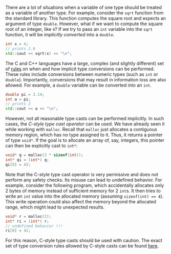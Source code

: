 There are a lot of situations when a variable of one type should be treated as a variable of another type.
For example, consider the `sqrt` function from the standard library.
This function computes the square root and expects an argument of type `double`.
However, what if we want to compute the square root of an integer, like `4`?
If we try to pass an `int` variable into the `sqrt` function, 
it will be _implicitly converted_ into a `double`.

```c++
int x = 4;
// prints 2.0
std::cout << sqrt(x) << "\n";
```

The C and C++ languages have a large, complex (and slightly different) 
set of [rules](https://en.cppreference.com/w/cpp/language/implicit_conversion) 
on when and how implicit type conversions can be performed.
These rules include conversions between numeric types (such as `int` or `double`).
Importantly, conversions that may result in information loss 
are also allowed. For example, a `double` variable can be converted into an `int`.

```c++
double pi = 3.14;
int a = pi;
// prints 2
std::cout << a << "\n";
```

However, not all reasonable type casts can be performed implicitly.
In such cases, the _C-style type cast operator_ can be used.
We have already seen it while working with `malloc`.
Recall that `malloc` just allocates a contiguous memory region,
which has no type assigned to it. Thus, it returns a pointer of type `void*`.
If the goal is to allocate an array of, say, integers, 
this pointer can then be explicitly cast to `int*`:

```c++
void* q = malloc(2 * sizeof(int));
int* qi = (int*) q;
qi[0] = 42;
```

Note that the C-style type cast operator is very permissive
and does not perform any safety checks. Its misuse can lead to undefined behavior.
For example, consider the following program, 
which accidentally allocates only 2 bytes of memory instead of 
sufficient memory for 2 `int`s.
It then tries to write an `int` value
into the allocated memory (assuming `sizeof(int) == 4`).
This write operation could also affect the memory beyond the allocated range, 
which might lead to unexpected results. 

```c++
void* r = malloc(2);
int* ri = (int*) r;
// undefined behavior !!!
ri[0] = 42;
```

For this reason, C-style type casts should be used with caution. 
The exact set of type conversion rules allowed by C-style casts 
can be found [here](https://en.cppreference.com/w/c/language/cast).






